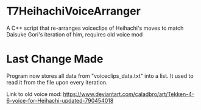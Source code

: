 # T7HeihachiVoiceArranger
A C++ script that re-arranges voiceclips of Heihachi's moves to match Daisuke Gori's iteration of him, requires old voice mod

# Last Change Made
Program now stores all data from "voiceclips_data.txt" into a list. It used to read it from the file upon every iteration.

Link to old voice mod:
https://www.deviantart.com/caladbro/art/Tekken-4-6-voice-for-Heihachi-updated-790454018
